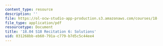 ```yaml
---
content_type: resource
description: ''
file: https://ol-ocw-studio-app-production.s3.amazonaws.com/courses/18-04-complex-variables-with-applications-spring-2018/031268bbeb60791ac779b7d5c5c44ee4_MIT18_04S18_Recit6-solutions.pdf
file_type: application/pdf
resourcetype: Document
title: '18.04 S18 Recitation 6: Solutions'
uid: 031268bb-eb60-791a-c779-b7d5c5c44ee4
---
```

